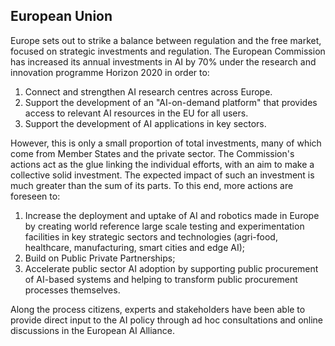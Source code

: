 ## European Union

Europe sets out to strike a balance between regulation and the free market, focused on strategic investments and regulation. The European Commission has increased its annual investments in AI by 70% under the research and innovation programme Horizon 2020 in order to:

1.  Connect and strengthen AI research centres across Europe.
2.  Support the development of an "AI-on-demand platform" that provides access to relevant AI resources in the EU for all users.
3.  Support the development of AI applications in key sectors.

However, this is only a small proportion of total investments, many of which come from Member States and the private sector. The Commission's actions act as the glue linking the individual efforts, with an aim to make a collective solid investment. The expected impact of such an investment is much greater than the sum of its parts. To this end, more actions are foreseen to:

1.  Increase the deployment and uptake of AI and robotics made in Europe by creating world reference large scale testing and experimentation facilities in key strategic sectors and technologies (agri-food, healthcare, manufacturing, smart cities and edge AI);
2.  Build on Public Private Partnerships;
3.  Accelerate public sector AI adoption by supporting public procurement of AI-based systems and helping to transform public procurement processes themselves.

Along the process citizens, experts and stakeholders have been able to provide direct input to the AI policy through ad hoc consultations and online discussions in the European AI Alliance.  

